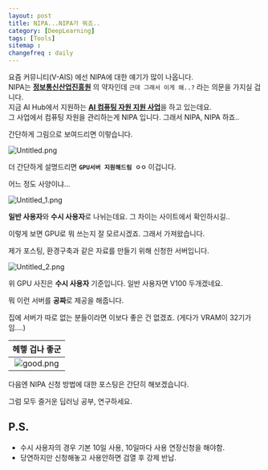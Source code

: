 ```yaml
---
layout: post
title: NIPA...NIPA가 뭐죠..
category: [DeepLearning]
tags: [Tools]
sitemap :
changefreq : daily
---
```


요즘 커뮤니티(V-AIS) 에선 NIPA에 대한 얘기가 많이 나옵니다.  
NIPA는 [**정보통신산업진흥원**](https://www.nipa.kr/) 의 약자인데 `근데 그래서 이게 왜..?` 라는 의문을 가지실 겁니다.   
지금 AI Hub에서 지원하는 [**AI 컴퓨팅 자원 지원 사업**](http://www.aihub.or.kr/node/223)을 하고 있는데요.  
그 사업에서 컴퓨팅 자원을 관리하는게 NIPA 입니다. 그래서 NIPA, NIPA 하죠..

간단하게 그림으로 보여드리면 이렇습니다. 

![Untitled.png](https://jjerry-k.github.io/public/img/nipa_intro/Untitled.png)

더 간단하게 설명드리면 **`GPU서버 지원해드림 ㅇㅇ`** 이겁니다. 

어느 정도 사양이냐...

![Untitled_1.png](https://jjerry-k.github.io/public/img/nipa_intro/Untitled_1.png)

**일반 사용자**와 **수시 사용자**로 나뉘는데요. 그 차이는 사이트에서 확인하시길..  

이렇게 보면 GPU로 뭐 쓰는지 잘 모르시겠죠. 그래서 가져왔습니다.  

제가 포스팅, 환경구축과 같은 자료를 만들기 위해 신청한 서버입니다. 

![Untitled_2.png](https://jjerry-k.github.io/public/img/nipa_intro/Untitled_2.png)

위 GPU 사진은 **수시 사용자** 기준입니다. 일반 사용자면 V100 두개겠네요.

뭐 이런 서버를 **공짜**로 제공을 해줍니다.  

집에 서버가 따로 없는 분들이라면 이보다 좋은 건 없겠죠. (게다가 VRAM이 32기가임....)

| **헤헿 겁나 좋군** |
|:--:| 
| ![good.png](https://jjerry-k.github.io/public/img/nipa_intro/good.png) |
다음엔 NIPA 신청 방법에 대한 포스팅은 간단히 해보겠습니다.

그럼 모두 즐거운 딥러닝 공부, 연구하세요.

## P.S.
- 수시 사용자의 경우 기본 10일 사용, 10일마다 사용 연장신청을 해야함.
- 당연하지만 신청해놓고 사용안하면 검열 후 강제 반납.

